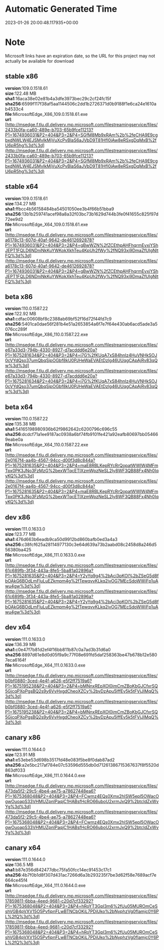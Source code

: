 # Automatic Generated Time
2023-01-26 20:00:48.117935+00:00

# Note
Microsoft links have an expiration date, so the URL for this project may not actually be available for download

## stable x86
**version**:109.0.1518.61  
**size**:122.48 MB  
**sha1**:16aca38e02e81b4a3dfe3973bec29c2cf24fc15f  
**sha256**:6599f117f38af5aa1144506c2dd1b2726371d0b9188f1e6ca24e1610ab4533c4  
**file**:MicrosoftEdge_X86_109.0.1518.61.exe  
**url**:[http://msedge.f.tlu.dl.delivery.mp.microsoft.com/filestreamingservice/files/2433b0fa-ca60-489e-b703-65b9fce11213?P1=1674936031&P2=404&P3=2&P4=SGfM8Mb9xRAm%2b%2feCHA9E9cgbxdNWLW4EJSMvIkMjVuXcPvBlaS6aJVbD9T81Hfl0jAw8eRSxgDqMxB%2fU6pR5hg%3d%3d](http://msedge.f.tlu.dl.delivery.mp.microsoft.com/filestreamingservice/files/2433b0fa-ca60-489e-b703-65b9fce11213?P1=1674936031&P2=404&P3=2&P4=SGfM8Mb9xRAm%2b%2feCHA9E9cgbxdNWLW4EJSMvIkMjVuXcPvBlaS6aJVbD9T81Hfl0jAw8eRSxgDqMxB%2fU6pR5hg%3d%3d)  

## stable x64
**version**:109.0.1518.61  
**size**:134.27 MB  
**sha1**:ffbcc4b56158484ba54501050ee3b4f66b51bba9  
**sha256**:13b1b259741acef98a8a32f03bc73b1629d744b3fe0f41655c825f97d72ee9d2  
**file**:MicrosoftEdge_X64_109.0.1518.61.exe  
**url**:[http://msedge.f.tlu.dl.delivery.mp.microsoft.com/filestreamingservice/files/a6178c13-607d-40af-9642-de4612692878?P1=1674936031&P2=404&P3=2&P4=gBwWZN%2fZCEthpAHFhqrmEvxjYShJEPT1FQLD6NDniNkKuYWKokXkhTeu4KpUh2fWy%2fNQ93xj9DmaZfUIgNltFQ%3d%3d](http://msedge.f.tlu.dl.delivery.mp.microsoft.com/filestreamingservice/files/a6178c13-607d-40af-9642-de4612692878?P1=1674936031&P2=404&P3=2&P4=gBwWZN%2fZCEthpAHFhqrmEvxjYShJEPT1FQLD6NDniNkKuYWKokXkhTeu4KpUh2fWy%2fNQ93xj9DmaZfUIgNltFQ%3d%3d)  

## beta x86
**version**:110.0.1587.22  
**size**:122.92 MB  
**sha1**:cdfac00608bf8c2388ab69bf52f16d72f44fd7c9  
**sha256**:5401ca0dae56f281b4e51a2653854a6f7e7f64e430ab6acd5ade3a5076cc289f  
**file**:MicrosoftEdge_X86_110.0.1587.22.exe  
**url**:[http://msedge.f.tlu.dl.delivery.mp.microsoft.com/filestreamingservice/files/e67a33d3-794b-4330-8927-d7acddd6e20a?P1=1675281634&P2=404&P3=2&P4=i7G%2fKUqA7xS84hnIz4HuVNHkSOJ0cVYdQso37umQbqSipOGbf8kU0PJHeWaEVAEtDzlg46UUqgCApAjRv83qQw%3d%3d](http://msedge.f.tlu.dl.delivery.mp.microsoft.com/filestreamingservice/files/e67a33d3-794b-4330-8927-d7acddd6e20a?P1=1675281634&P2=404&P3=2&P4=i7G%2fKUqA7xS84hnIz4HuVNHkSOJ0cVYdQso37umQbqSipOGbf8kU0PJHeWaEVAEtDzlg46UUqgCApAjRv83qQw%3d%3d)  

## beta x64
**version**:110.0.1587.22  
**size**:135.38 MB  
**sha1**:54165198980936b62f9862642c6200796c696c55  
**sha256**:dcdcf71a1ee9187ac0938a6bf74fb9101fe421a92eafb80697bb054669eabe0a  
**file**:MicrosoftEdge_X64_110.0.1587.22.exe  
**url**:[http://msedge.f.tlu.dl.delivery.mp.microsoft.com/filestreamingservice/files/2e0167f4-aa4b-4567-94cc-d00f3d8c844a?P1=1675281635&P2=404&P3=2&P4=maE8RBLKepRYcRrQopatWWIW4MFmTpx0PK3JNo3FzMzG%2bexWTqcETlXzmWpzNeSL2Iy8WF3QB88Fx4Nh0IqyKQ%3d%3d](http://msedge.f.tlu.dl.delivery.mp.microsoft.com/filestreamingservice/files/2e0167f4-aa4b-4567-94cc-d00f3d8c844a?P1=1675281635&P2=404&P3=2&P4=maE8RBLKepRYcRrQopatWWIW4MFmTpx0PK3JNo3FzMzG%2bexWTqcETlXzmWpzNeSL2Iy8WF3QB88Fx4Nh0IqyKQ%3d%3d)  

## dev x86
**version**:111.0.1633.0  
**size**:123.77 MB  
**sha1**:476d663b6eadb9ca50d9912bd860bafb0ed3a4a3  
**sha256**:c38fcf625a28114977130c3e64d639a73b2aabd08c2458d8a246d556380ba425  
**file**:MicrosoftEdge_X86_111.0.1633.0.exe  
**url**:[http://msedge.f.tlu.dl.delivery.mp.microsoft.com/filestreamingservice/files/61c689fb-3f34-443a-8fe5-5ba81a02896a?P1=1675281635&P2=404&P3=2&P4=Y2yYq9g4%2bAci3pKOl%2bZSeG5d8fbOAkG6BOdLmFluLuEZkmpm4g%2fTewqvvKLkq2jvOG7MEcSdoWWiFp1uAwu4gw%3d%3d](http://msedge.f.tlu.dl.delivery.mp.microsoft.com/filestreamingservice/files/61c689fb-3f34-443a-8fe5-5ba81a02896a?P1=1675281635&P2=404&P3=2&P4=Y2yYq9g4%2bAci3pKOl%2bZSeG5d8fbOAkG6BOdLmFluLuEZkmpm4g%2fTewqvvKLkq2jvOG7MEcSdoWWiFp1uAwu4gw%3d%3d)  

## dev x64
**version**:111.0.1633.0  
**size**:136.39 MB  
**sha1**:c0e47f7b81d2ef4f16bb811b87c0a7ad3b31d6a0  
**sha256**:8897d61e8d0d05f9a9c77f08e691fd5daf258363be47b678b12e5807eca6164f  
**file**:MicrosoftEdge_X64_111.0.1633.0.exe  
**url**:[http://msedge.f.tlu.dl.delivery.mp.microsoft.com/filestreamingservice/files/b0bf0880-3ced-4e4f-a626-e5f2ff7519a6?P1=1675195238&P2=404&P3=2&P4=bMNnxREpXOl0imCmZBoKbGJCfxrSQ5GjcqPXoPgsBQ2s9y6VvHxgdCheoXZCy%2bvDzApu5lffEv5k5tFVjJIMqQ%3d%3d](http://msedge.f.tlu.dl.delivery.mp.microsoft.com/filestreamingservice/files/b0bf0880-3ced-4e4f-a626-e5f2ff7519a6?P1=1675195238&P2=404&P3=2&P4=bMNnxREpXOl0imCmZBoKbGJCfxrSQ5GjcqPXoPgsBQ2s9y6VvHxgdCheoXZCy%2bvDzApu5lffEv5k5tFVjJIMqQ%3d%3d)  

## canary x86
**version**:111.0.1644.0  
**size**:123.91 MB  
**sha1**:e53ebe53d698b3517fd48e083f5be8f0dab87ad2  
**sha256**:a2e5bc217af784e07c53596d555db0d71261386715367637f8f5520d863df033  
**file**:MicrosoftEdge_X86_111.0.1644.0.exe  
**url**:[http://msedge.f.tlu.dl.delivery.mp.microsoft.com/filestreamingservice/files/473da5f2-29c5-4be4-ae75-a78627448ea6?P1=1675368048&P2=404&P3=2&P4=FCwmz4EQs0Xmx2hISW5epl5OWacOgwOuoapS33VHMUZpnIPaqjC1HABsfHcRO66uboU2xrmJxQ9%2btcIdZxWvYg%3d%3d](http://msedge.f.tlu.dl.delivery.mp.microsoft.com/filestreamingservice/files/473da5f2-29c5-4be4-ae75-a78627448ea6?P1=1675368048&P2=404&P3=2&P4=FCwmz4EQs0Xmx2hISW5epl5OWacOgwOuoapS33VHMUZpnIPaqjC1HABsfHcRO66uboU2xrmJxQ9%2btcIdZxWvYg%3d%3d)  

## canary x64
**version**:111.0.1644.0  
**size**:136.5 MB  
**sha1**:b87e356d842477dbc75fa50fcc14ec91453c17c1  
**sha256**:4b7f0b1d8f307d431ac7266d6a3b293235f7be3d62f58e7689acf7e664ce45f4  
**file**:MicrosoftEdge_X64_111.0.1644.0.exe  
**url**:[http://msedge.f.tlu.dl.delivery.mp.microsoft.com/filestreamingservice/files/17859811-6bba-4eed-9681-c20d7cf33292?P1=1675368048&P2=404&P3=2&P4=hRoYT3Gpl3m6%2fUu05MUROmCeSshVGB4pVXV15O5PvfipnFLwBTNCbOKiL7PDiUko%2bNyphzVg0fIamjc0Y6PL%2fQ%3d%3d](http://msedge.f.tlu.dl.delivery.mp.microsoft.com/filestreamingservice/files/17859811-6bba-4eed-9681-c20d7cf33292?P1=1675368048&P2=404&P3=2&P4=hRoYT3Gpl3m6%2fUu05MUROmCeSshVGB4pVXV15O5PvfipnFLwBTNCbOKiL7PDiUko%2bNyphzVg0fIamjc0Y6PL%2fQ%3d%3d)  

